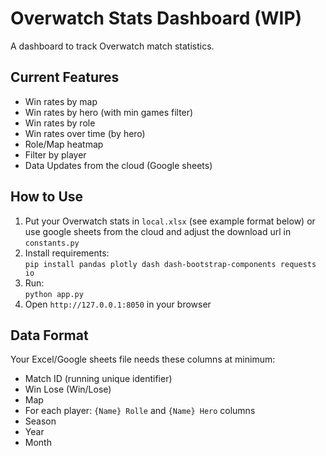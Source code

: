 # Overwatch Stats Dashboard (WIP)

A dashboard to track Overwatch match statistics.

## Current Features
- Win rates by map
- Win rates by hero (with min games filter)
- Win rates by role
- Win rates over time (by hero)
- Role/Map heatmap
- Filter by player 
- Data Updates from the cloud (Google sheets)

## How to Use
1. Put your Overwatch stats in `local.xlsx` (see example format below) or use google sheets from the cloud and adjust the download url in `constants.py`
2. Install requirements:  
   `pip install pandas plotly dash dash-bootstrap-components requests io`
3. Run:  
   `python app.py`
4. Open `http://127.0.0.1:8050` in your browser

## Data Format
Your Excel/Google sheets file needs these columns at minimum:
- Match ID (running unique identifier)
- Win Lose (Win/Lose)
- Map
- For each player: `{Name} Rolle` and `{Name} Hero` columns
- Season
- Year
- Month
